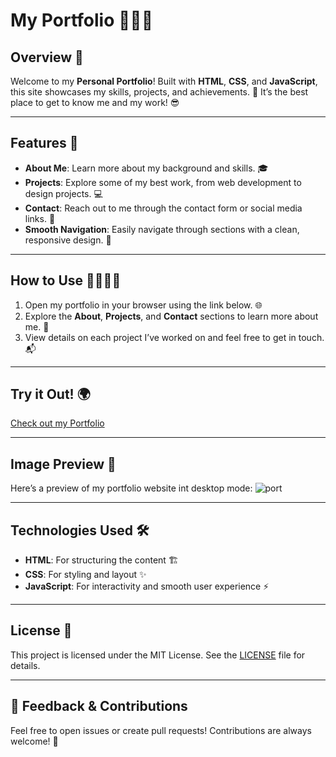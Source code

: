 # My Portfolio 🌟👨‍💻

## Overview 💼
Welcome to my **Personal Portfolio**! Built with **HTML**, **CSS**, and **JavaScript**, this site showcases my skills, projects, and achievements. 🚀 It’s the best place to get to know me and my work! 😎

---

## Features 🚀

- **About Me**: Learn more about my background and skills. 🎓
- **Projects**: Explore some of my best work, from web development to design projects. 💻
- **Contact**: Reach out to me through the contact form or social media links. 📧
- **Smooth Navigation**: Easily navigate through sections with a clean, responsive design. 📱

---

## How to Use 👨‍💻👩‍💻

1. Open my portfolio in your browser using the link below. 🌐
2. Explore the **About**, **Projects**, and **Contact** sections to learn more about me. 👀
3. View details on each project I’ve worked on and feel free to get in touch. 📬

---

## Try it Out! 🌍

[Check out my Portfolio](https://vinish-profile.netlify.app)

---

## Image Preview 📸

Here’s a preview of my portfolio website int desktop mode:
![port](https://github.com/user-attachments/assets/502af0bf-7d4c-48dd-909c-747b4faf0ee6)


---

## Technologies Used 🛠️

- **HTML**: For structuring the content 🏗️
- **CSS**: For styling and layout ✨
- **JavaScript**: For interactivity and smooth user experience ⚡

---

## License 📜
This project is licensed under the MIT License. See the [LICENSE](LICENSE) file for details.

---

## 💬 Feedback & Contributions
Feel free to open issues or create pull requests! Contributions are always welcome! 🙌

